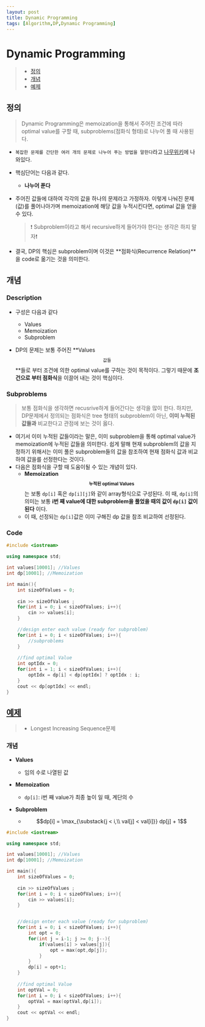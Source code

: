 ```yaml
---
layout: post
title: Dynamic Programming
tags: [Algorithm,DP,Dynamic Programming]
---
```

# Dynamic Programming

> * [정의](##정의)
> * [개념](##개념)
> * [예제](##예제)

## 정의

> Dynamic Programming은 memoization을 통해서 주어진 조건에 따라 optimal value를 구할 때, subproblems(점화식 형태)로 나누어 풀 때 사용된다.
>

* ``복잡한 문제를 간단한 여러 개의 문제로 나누어 푸는 방법을 말한다``라고 [나무위키](https://namu.wiki/w/%EB%B0%B1%ED%8A%B8%EB%9E%98%ED%82%B9)에 나와있다. 

* 핵심단어는 다음과 같다.
  
  * **나누어 푼다**
  
* 주어진 값들에 대하여 각각의 값을 하나의 문제라고 가정하자. 이렇게 나눠진 문제(값)를 풀어나아가며 memoization에 해당 값을 누적시킨다면, optimal 값을 얻을 수 있다.

  > :exclamation: Subproblem이라고 해서 recursive하게 들어가야 한다는 생각은 하지 말자:exclamation:		

* 결국, DP의 핵심은 subproblem이며 이것은 **점화식(Recurrence Relation)**을 code로 옮기는 것을 의미한다.

## 개념

### Description

* 구성은 다음과 같다
  * Values
  * Memoization
  * Subproblem
  
* DP의 문제는 보통 주어진 **Values$$_{\text{값들}}$$**들로 부터 조건에 의한 optimal value를 구하는 것이 목적이다. 그렇기 때문에 **조건으로 부터 점화식**을 이끌어 내는 것이 핵심이다.

  

### Subproblems

> 보통 점화식을 생각하면 recusrive하게 들어간다는 생각을 많이 한다. 하지만, DP문제에서 정의되는 점화식은 tree 형태의 subproblem이 아닌, **이미 누적된 값들과** 비교한다고 관점에 보는 것이 옳다.

* 여기서 이미 누적된 값들이라는 말은, 이미 subproblem을 통해 optimal value가 memoization에 누적된 값들을 의미한다. 쉽게 말해 현재 subproblem의 값을 지정하기 위해서는 이미 풀은 subproblem들의 값을 참조하여 현재 점화식 값과 비교하여 값을를 선정한다는 것이다.
* 다음은 점화식을 구할 때 도움이될 수 있는 개념이 있다.
  * **Memoization$$_{\text{누적된 optimal Values}}$$** 는 보통 ``dp[i]`` 혹은 ``dp[i][j]``와 같이 array형식으로 구성된다. 이 때, ``dp[i]``의 의미는 보통 **i번 째 value에 대한 subproblem을 풀었을 때의 값이 ``dp[i]`` 값이 된다** 이다.
  * 이 때, 선정되는 ``dp[i]``값은 이미 구해진 dp 값을 참조 비교하여 선정된다.

### Code

```c++
#include <iostream>

using namespace std;

int values[10001]; //Values
int dp[10001]; //Memoization

int main(){
	int sizeOfValues = 0;
    
    cin >> sizeOfValues ;
    for(int i = 0; i < sizeOfValues; i++){
        cin >> values[i];
    }

	//design enter each value (ready for subproblem)
    for(int i = 0; i < sizeOfValues; i++){
        //subproblems
    }
    
    //find optimal Value
    int optIdx = 0;
    for(int i = 1; i < sizeOfValues; i++){
        optIdx = dp[i] < dp[optIdx] ? optIdx : i;
    }
    cout << dp[optIdx] << endl;
}
```



## [예제](https://www.acmicpc.net/problem/9663)

> * Longest Increasing Sequence문제

### 개념

* **Values**
  * 임의 수로 나열된 값

* **Memoization**
  * ``dp[i]``: i번 째 value가 최종 높이 일 때, 계단의 수
* **Subproblem**
  * $$dp[i] = \max_{\substack{j < i,\\ val[j] < val[i]}} dp[j] + 1$$

```c++
#include <iostream>

using namespace std;

int values[10001]; //Values
int dp[10001]; //Memoization

int main(){
	int sizeOfValues = 0;
    
    cin >> sizeOfValues ;
	for(int i = 0; i < sizeOfValues; i++){
		cin >> values[i];
	}


	//design enter each value (ready for subproblem)
    for(int i = 0; i < sizeOfValues; i++){
        int opt = 0;
		for(int j = i-1; j >= 0; j--){
			if(values[i] > values[j]){
                opt = max(opt,dp[j]);
			}
		}
		dp[i] = opt+1;     
    }
    
    //find optimal Value
    int optVal = 0;
    for(int i = 0; i < sizeOfValues; i++){
        optVal = max(optVal,dp[i]);
    }
    cout << optVal << endl;
}
```

